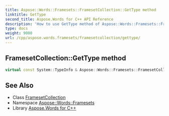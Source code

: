 ```yaml
---
title: Aspose::Words::Framesets::FramesetCollection::GetType method
linktitle: GetType
second_title: Aspose.Words for C++ API Reference
description: 'How to use GetType method of Aspose::Words::Framesets::FramesetCollection class in C++.'
type: docs
weight: 9000
url: /cpp/aspose.words.framesets/framesetcollection/gettype/
---
```

## FramesetCollection::GetType method




```cpp
virtual const System::TypeInfo & Aspose::Words::Framesets::FramesetCollection::GetType() const override
```

## See Also

* Class [FramesetCollection](../)
* Namespace [Aspose::Words::Framesets](../../)
* Library [Aspose.Words for C++](../../../)
